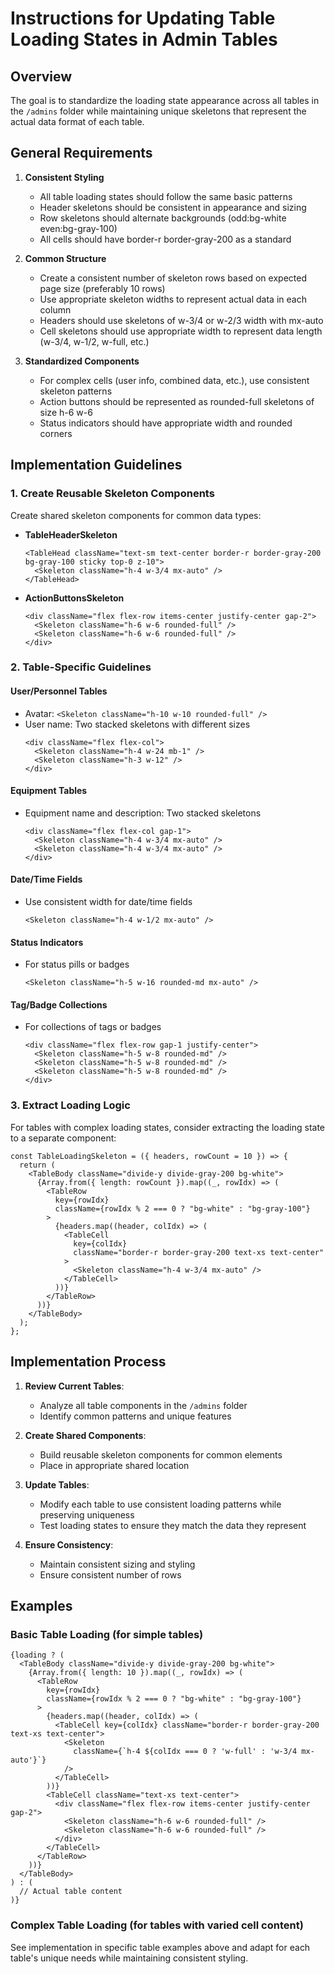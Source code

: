 # Instructions for Updating Table Loading States in Admin Tables

## Overview

The goal is to standardize the loading state appearance across all tables in the `/admins` folder while maintaining unique skeletons that represent the actual data format of each table.

## General Requirements

1. **Consistent Styling**

   - All table loading states should follow the same basic patterns
   - Header skeletons should be consistent in appearance and sizing
   - Row skeletons should alternate backgrounds (odd:bg-white even:bg-gray-100)
   - All cells should have border-r border-gray-200 as a standard

2. **Common Structure**

   - Create a consistent number of skeleton rows based on expected page size (preferably 10 rows)
   - Use appropriate skeleton widths to represent actual data in each column
   - Headers should use skeletons of w-3/4 or w-2/3 width with mx-auto
   - Cell skeletons should use appropriate width to represent data length (w-3/4, w-1/2, w-full, etc.)

3. **Standardized Components**
   - For complex cells (user info, combined data, etc.), use consistent skeleton patterns
   - Action buttons should be represented as rounded-full skeletons of size h-6 w-6
   - Status indicators should have appropriate width and rounded corners

## Implementation Guidelines

### 1. Create Reusable Skeleton Components

Create shared skeleton components for common data types:

- **TableHeaderSkeleton**

  ```tsx
  <TableHead className="text-sm text-center border-r border-gray-200 bg-gray-100 sticky top-0 z-10">
    <Skeleton className="h-4 w-3/4 mx-auto" />
  </TableHead>
  ```

- **ActionButtonsSkeleton**
  ```tsx
  <div className="flex flex-row items-center justify-center gap-2">
    <Skeleton className="h-6 w-6 rounded-full" />
    <Skeleton className="h-6 w-6 rounded-full" />
  </div>
  ```

### 2. Table-Specific Guidelines

#### User/Personnel Tables

- Avatar: `<Skeleton className="h-10 w-10 rounded-full" />`
- User name: Two stacked skeletons with different sizes
  ```tsx
  <div className="flex flex-col">
    <Skeleton className="h-4 w-24 mb-1" />
    <Skeleton className="h-3 w-12" />
  </div>
  ```

#### Equipment Tables

- Equipment name and description: Two stacked skeletons
  ```tsx
  <div className="flex flex-col gap-1">
    <Skeleton className="h-4 w-3/4 mx-auto" />
    <Skeleton className="h-4 w-3/4 mx-auto" />
  </div>
  ```

#### Date/Time Fields

- Use consistent width for date/time fields
  ```tsx
  <Skeleton className="h-4 w-1/2 mx-auto" />
  ```

#### Status Indicators

- For status pills or badges
  ```tsx
  <Skeleton className="h-5 w-16 rounded-md mx-auto" />
  ```

#### Tag/Badge Collections

- For collections of tags or badges
  ```tsx
  <div className="flex flex-row gap-1 justify-center">
    <Skeleton className="h-5 w-8 rounded-md" />
    <Skeleton className="h-5 w-8 rounded-md" />
    <Skeleton className="h-5 w-8 rounded-md" />
  </div>
  ```

### 3. Extract Loading Logic

For tables with complex loading states, consider extracting the loading state to a separate component:

```tsx
const TableLoadingSkeleton = ({ headers, rowCount = 10 }) => {
  return (
    <TableBody className="divide-y divide-gray-200 bg-white">
      {Array.from({ length: rowCount }).map((_, rowIdx) => (
        <TableRow
          key={rowIdx}
          className={rowIdx % 2 === 0 ? "bg-white" : "bg-gray-100"}
        >
          {headers.map((header, colIdx) => (
            <TableCell
              key={colIdx}
              className="border-r border-gray-200 text-xs text-center"
            >
              <Skeleton className="h-4 w-3/4 mx-auto" />
            </TableCell>
          ))}
        </TableRow>
      ))}
    </TableBody>
  );
};
```

## Implementation Process

1. **Review Current Tables**:

   - Analyze all table components in the `/admins` folder
   - Identify common patterns and unique features

2. **Create Shared Components**:

   - Build reusable skeleton components for common elements
   - Place in appropriate shared location

3. **Update Tables**:

   - Modify each table to use consistent loading patterns while preserving uniqueness
   - Test loading states to ensure they match the data they represent

4. **Ensure Consistency**:
   - Maintain consistent sizing and styling
   - Ensure consistent number of rows

## Examples

### Basic Table Loading (for simple tables)

```tsx
{loading ? (
  <TableBody className="divide-y divide-gray-200 bg-white">
    {Array.from({ length: 10 }).map((_, rowIdx) => (
      <TableRow
        key={rowIdx}
        className={rowIdx % 2 === 0 ? "bg-white" : "bg-gray-100"}
      >
        {headers.map((header, colIdx) => (
          <TableCell key={colIdx} className="border-r border-gray-200 text-xs text-center">
            <Skeleton
              className={`h-4 ${colIdx === 0 ? 'w-full' : 'w-3/4 mx-auto'}`}
            />
          </TableCell>
        ))}
        <TableCell className="text-xs text-center">
          <div className="flex flex-row items-center justify-center gap-2">
            <Skeleton className="h-6 w-6 rounded-full" />
            <Skeleton className="h-6 w-6 rounded-full" />
          </div>
        </TableCell>
      </TableRow>
    ))}
  </TableBody>
) : (
  // Actual table content
)}
```

### Complex Table Loading (for tables with varied cell content)

See implementation in specific table examples above and adapt for each table's unique needs while maintaining consistent styling.
